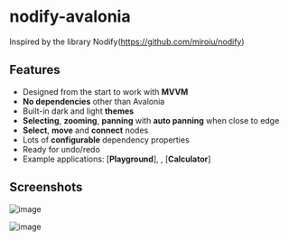 # nodify-avalonia

Inspired by the library Nodify(https://github.com/miroiu/nodify)

## Features
 - Designed from the start to work with **MVVM**
 - **No dependencies** other than Avalonia
 - Built-in dark and light **themes**
 - **Selecting**, **zooming**, **panning** with **auto panning** when close to edge
 - **Select**, **move** and **connect** nodes
 - Lots of **configurable** dependency properties
 - Ready for undo/redo
 - Example applications: [**Playground**], , [**Calculator**]

## Screenshots
![image](https://github.com/trrahul/nodify-avalonia/assets/7353840/d339f2db-fd1b-4af9-87c1-465146834942)

![image](https://github.com/trrahul/nodify-avalonia/assets/7353840/d942f29e-3811-46ee-8607-ffc8956ce3ab)


